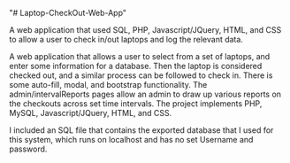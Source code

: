 "# Laptop-CheckOut-Web-App" 

A web application that used SQL, PHP, Javascript/JQuery, HTML, and CSS to allow a user to check in/out laptops and log the relevant data.

A web application that allows a user to select from a set of laptops, and enter some information for a database. Then the laptop is considered checked out, and a similar process can be followed to check in. There is some auto-fill, modal, and bootstrap functionality. The admin/intervalReports pages allow an admin to draw up various reports on the checkouts across set time intervals. The project implements PHP, MySQL, Javascript/JQuery, HTML, and CSS.

I included an SQL file that contains the exported database that I used for this system, which runs on localhost and has no set Username and password.
